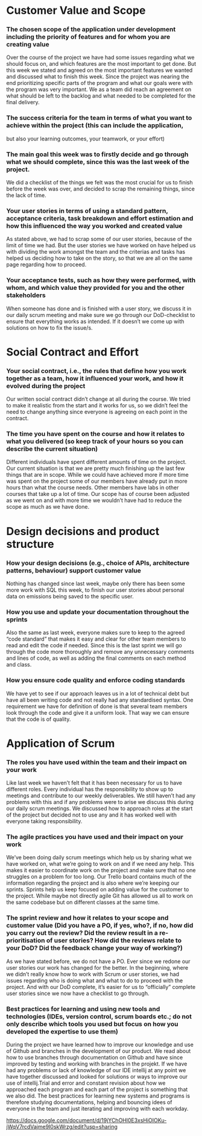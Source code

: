 # Customer Value and Scope
### The chosen scope of the application under development including the priority of features and for whom you are creating value
Over the course of the project we have had some issues regarding what we should focus on, and which features are the most important to get done. 
But this week we stated and agreed on the most important features we wanted and discussed what to finish this week. Since the project was nearing the end prioritizing specific parts of the program and what our goals were with the program was very important. We as a team did reach an agreement on what should be left to the backlog and what needed to be completed for the final delivery. 
### The success criteria for the team in terms of what you want to achieve within the project (this can include the application, 
but also your learning outcomes, your teamwork, or your effort)
### The main goal this week was to firstly decide and go through what we should complete, since this was the last week of the project. 
We did a checklist of the things we felt was the most crucial for us to finish before the week was over, and decided to scrap the remaining things, since the lack of time.
### Your user stories in terms of using a standard pattern, acceptance criteria, task breakdown and effort estimation and how this influenced the way you worked and created value
As stated above, we had to scrap some of our user stories, because of the limit of time we had. 
But the user stories we have worked on have helped us with dividing the work amongst the team and the criterias and tasks has helped us deciding how to take on the story, 
so that we are all on the same page regarding how to proceed.
### Your acceptance tests, such as how they were performed, with whom, and which value they provided for you and the other stakeholders
When someone has done and is finished with a user story, we discuss it in our daily scrum meeting and make sure we go through our DoD-checklist to ensure that everything 
works as intended. If it doesn’t we come up with solutions on how to fix the issue/s. 

# Social Contract and Effort
### Your social contract, i.e., the rules that define how you work together as a team, how it influenced your work, and how it evolved during the project
Our written social contract didn’t change at all during the course. We tried to make it realistic from the start and it works for us, 
so we didn’t feel the need to change anything since everyone is agreeing on each point in the contract.
### The time you have spent on the course and how it relates to what you delivered (so keep track of your hours so you can describe the current situation)
Different individuals have spent different amounts of time on the project. Our current situation is that we are pretty much finishing up the last few things that are in scope. 
While we could have achieved more if more time was spent on the project some of our members have already put in more hours than what the course needs. 
Other members have labs in other courses that take up a lot of time. Our scope has of course been adjusted as we went on and with more time we wouldn’t have had to reduce 
the scope as much as we have done.

# Design decisions and product structure
### How your design decisions (e.g., choice of APIs, architecture patterns, behaviour) support customer value
Nothing has changed since last week, maybe only there has been some more work with SQL this week, to finish our user stories about personal data on emissions 
being saved to the specific user.
### How you use and update your documentation throughout the sprints
Also the same as last week, everyone makes sure to keep to the agreed “code standard” that makes it easy and clear for other team members to read and edit the code if needed. 
Since this is the last sprint we will go through the code more thoroughly and remove any unnecessary comments and lines of code, 
as well as adding the final comments on each method and class.
### How you ensure code quality and enforce coding standards
We have yet to see if our approach leaves us in a lot of technical debt but have all been writing code and not really had any standardised syntax. 
One requirement we have for definition of done is that several team members look through the code and give it a uniform look. 
That way we can ensure that the code is of quality.

# Application of Scrum
### The roles you have used within the team and their impact on your work
Like last week we haven’t felt that it has been necessary for us to have different roles. 
Every individual has the responsibility to show up to meetings and contribute to our weekly deliverables. 
We still haven’t had any problems with this and if any problems were to arise we discuss this during our daily scrum meetings. 
We discussed how to approach roles at the start of the project but decided not to use any and it has worked well with everyone taking responsibility.
### The agile practices you have used and their impact on your work
We’ve been doing daily scrum meetings which help us by sharing what we have worked on, what we’re going to work on and if we need any help. 
This makes it easier to coordinate work on the project and make sure that no one struggles on a problem for too long. 
Our Trello board contains much of the information regarding the project and is also where we’re keeping our sprints. 
Sprints help us keep focused on adding value for the customer to the project. 
While maybe not directly agile Git has allowed us all to work on the same codebase but on different classes at the same time. 
### The sprint review and how it relates to your scope and customer value (Did you have a PO, if yes, who?, if no, how did you carry out the review? Did the review result in a re-prioritisation of user stories? How did the reviews relate to your DoD? Did the feedback change your way of working?)
As we have stated before, we do not have a PO. Ever since we redone our user stories our work has changed for the better. In the beginning, 
where we didn’t really know how to work with Scrum or user stories, we had issues regarding who is doing what and what to do to proceed with the project. 
And with our DoD complete, it’s easier for us to “officially” complete user stories since we now have a checklist to go through.
### Best practices for learning and using new tools and technologies (IDEs, version control, scrum boards etc.; do not only describe which tools you used but focus on how you developed the expertise to use them)
During the project we have learned how to improve our knowledge and use of Github and branches in the development of our product. 
We read about how to use branches through documentation on Github and have since improved by testing and working with branches in the projekt. 
If we have had any problems or lack of knowledge of our IDE intellij at any point we have together discussed and looked for solutions or ways to improve our use of intellij.Trial and error and constant revision about how we approached each program and each part of the project is something that we also did. The best practices for learning new systems and programs is therefore studying documentations, helping and bouncing idees of everyone in the team and just iterating and improving with each workday. 

https://docs.google.com/document/d/19jYChOHl0E3xsHiOIOKu-jWqV7rcdVajme9I0skWrzg/edit?usp=sharing
